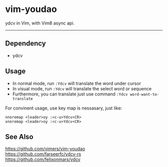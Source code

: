 # vim-youdao
ydcv in Vim, with Vim8 async api.

---
## Dependency
* ydcv

## Usage
* In normal mode, run `:Ydcv` will translate the word under cursor
* In visual mode, run `:Ydcv` will translate the select word or sequence
* Furthermore, you can translate just use command `:Ydcv word-want-to-translate`

For convinent usage, use key map is nessasary, just like:
```vim
nnoremap <leader>oy :<c-u>Ydcv<CR>
xnoremap <leader>oy :<c-u>Ydcv<CR>
```

## See Also
https://github.com/vimers/vim-youdao  
https://github.com/farseerfc/ydcv-rs  
https://github.com/felixonmars/ydcv
